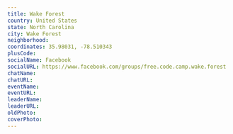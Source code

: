 ```yaml
---
title: Wake Forest
country: United States
state: North Carolina
city: Wake Forest
neighborhood: 
coordinates: 35.98031, -78.510343
plusCode:
socialName: Facebook
socialURL: https://www.facebook.com/groups/free.code.camp.wake.forest
chatName:
chatURL:
eventName:
eventURL:
leaderName:
leaderURL:
oldPhoto: 
coverPhoto:
---
```

